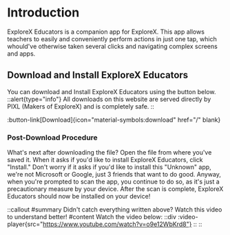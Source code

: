 # Introduction
ExploreX Educators is a companion app for ExploreX. This app allows teachers to easily and conveniently perform actions in just one tap, which whould've otherwise taken several clicks and navigating complex screens and apps.

## Download and Install ExploreX Educators
You can download and Install ExploreX Educators using the button below.
::alert{type="info"}
All downloads on this website are served directly by PIXL (Makers of ExploreX) and is completely safe.
::

:button-link[Download]{icon="material-symbols:download" href="/" blank}

### Post-Download Procedure
What's next after downloading the file? Open the file from where you've saved it. When it asks if you'd like to install ExploreX Educators, click "Install." Don't worry if it asks if you'd like to install this "Unknown" app, we're not Microsoft or Google, just 3 friends that want to do good.
Anyway, when you're prompted to scan the app, you continue to do so, as it's just a precautionary measure by your device. After the scan is complete, ExploreX Educators should now be installed on your device!

::callout
#summary
Didn't catch everything written above? Watch this video to understand better!
#content
Watch the video below:
::div
  :video-player{src="https://www.youtube.com/watch?v=o9e12WbKrd8"}
::
::

